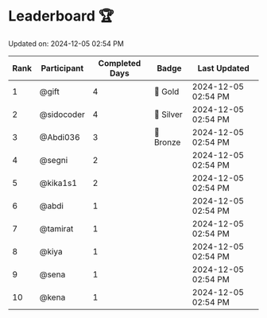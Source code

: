 # Leaderboard 🏆

Updated on: 2024-12-05 02:54 PM

| Rank | Participant       | Completed Days | Badge      | Last Updated         |
|------|-------------------|----------------|------------|----------------------|
| 1    | @gift             | 4              | 🏅 Gold     | 2024-12-05 02:54 PM |
| 2    | @sidocoder        | 4              | 🥈 Silver   | 2024-12-05 02:54 PM |
| 3    | @Abdi036          | 3              | 🥉 Bronze   | 2024-12-05 02:54 PM |
| 4    | @segni            | 2              |            | 2024-12-05 02:54 PM |
| 5    | @kika1s1          | 2              |            | 2024-12-05 02:54 PM |
| 6    | @abdi             | 1              |            | 2024-12-05 02:54 PM |
| 7    | @tamirat          | 1              |            | 2024-12-05 02:54 PM |
| 8    | @kiya             | 1              |            | 2024-12-05 02:54 PM |
| 9    | @sena             | 1              |            | 2024-12-05 02:54 PM |
| 10   | @kena             | 1              |            | 2024-12-05 02:54 PM |
